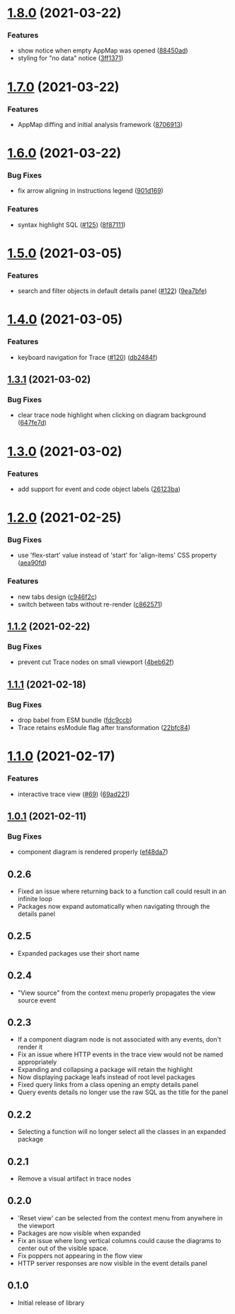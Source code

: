 # [1.8.0](https://github.com/applandinc/appmap-js/compare/v1.7.0...v1.8.0) (2021-03-22)


### Features

* show notice when empty AppMap was opened ([88450ad](https://github.com/applandinc/appmap-js/commit/88450adebe39d33a15eaa7d136a92cab27a34223))
* styling for "no data" notice ([3ff1371](https://github.com/applandinc/appmap-js/commit/3ff13719f7bffabcc35f996a26db4d589822f6ba))

# [1.7.0](https://github.com/applandinc/appmap-js/compare/v1.6.0...v1.7.0) (2021-03-22)


### Features

* AppMap diffing and initial analysis framework ([8706913](https://github.com/applandinc/appmap-js/commit/87069130934e73ecab53db9883b9b90ff2c522ac))

# [1.6.0](https://github.com/applandinc/appmap-js/compare/v1.5.0...v1.6.0) (2021-03-22)


### Bug Fixes

* fix arrow aligning in instructions legend ([901d169](https://github.com/applandinc/appmap-js/commit/901d169f1b49cf688269af7680b137808614cca6))


### Features

* syntax highlight SQL ([#125](https://github.com/applandinc/appmap-js/issues/125)) ([8f87111](https://github.com/applandinc/appmap-js/commit/8f8711156ef536bc935a842e289106dda80dd5b1))

# [1.5.0](https://github.com/applandinc/appmap-js/compare/v1.4.0...v1.5.0) (2021-03-05)


### Features

* search and filter objects in default details panel ([#122](https://github.com/applandinc/appmap-js/issues/122)) ([9ea7bfe](https://github.com/applandinc/appmap-js/commit/9ea7bfee8b57c2fb2b331053507857d675958d0b))

# [1.4.0](https://github.com/applandinc/appmap-js/compare/v1.3.1...v1.4.0) (2021-03-05)


### Features

* keyboard navigation for Trace ([#120](https://github.com/applandinc/appmap-js/issues/120)) ([db2484f](https://github.com/applandinc/appmap-js/commit/db2484ff704a41b81f15f9c5f592a3b878f31a43))

## [1.3.1](https://github.com/applandinc/appmap-js/compare/v1.3.0...v1.3.1) (2021-03-02)


### Bug Fixes

* clear trace node highlight when clicking on diagram background ([647fe7d](https://github.com/applandinc/appmap-js/commit/647fe7de13596f67bd1c8fd1aea23fe5f223d0f6))

# [1.3.0](https://github.com/applandinc/appmap-js/compare/v1.2.0...v1.3.0) (2021-03-02)


### Features

* add support for event and code object labels ([26123ba](https://github.com/applandinc/appmap-js/commit/26123bae7a4924bf606871eb1e6363f28f063b02))

# [1.2.0](https://github.com/applandinc/appmap-js/compare/v1.1.2...v1.2.0) (2021-02-25)


### Bug Fixes

* use 'flex-start' value instead of 'start' for 'align-items' CSS property ([aea90fd](https://github.com/applandinc/appmap-js/commit/aea90fddc7cee12aa7385058c227cb3172742177))


### Features

* new tabs design ([c946f2c](https://github.com/applandinc/appmap-js/commit/c946f2c98d3da400ceb6df6cc4afb24d1be726c0))
* switch between tabs without re-render ([c862571](https://github.com/applandinc/appmap-js/commit/c8625719d1a735dcefb60761378cd0b35988f13f))

## [1.1.2](https://github.com/applandinc/appmap-js/compare/v1.1.1...v1.1.2) (2021-02-22)


### Bug Fixes

* prevent cut Trace nodes on small viewport ([4beb62f](https://github.com/applandinc/appmap-js/commit/4beb62fd51a371f6bf3476f4a9df5451fc52a434))

## [1.1.1](https://github.com/applandinc/appmap-js/compare/v1.1.0...v1.1.1) (2021-02-18)


### Bug Fixes

* drop babel from ESM bundle ([fdc9ccb](https://github.com/applandinc/appmap-js/commit/fdc9ccb6ec2258e17c75a89c82dba304e5611bbb))
* Trace retains esModule flag after transformation ([22bfc84](https://github.com/applandinc/appmap-js/commit/22bfc8446d55e43fc997e6859f82182654bd37d0))

# [1.1.0](https://github.com/applandinc/appmap-js/compare/v1.0.1...v1.1.0) (2021-02-17)


### Features

* interactive trace view ([#69](https://github.com/applandinc/appmap-js/issues/69)) ([69ad221](https://github.com/applandinc/appmap-js/commit/69ad2211d00f4c86a5c7308c6961a7fc17963a3f))

## [1.0.1](https://github.com/applandinc/appmap-js/compare/v1.0.0...v1.0.1) (2021-02-11)

### Bug Fixes

- component diagram is rendered properly
  ([ef48da7](https://github.com/applandinc/appmap-js/commit/ef48da75b0f7752bcde18f10e7c3e7c9eeb4e6c5))

## 0.2.6

- Fixed an issue where returning back to a function call could result in an
  infinite loop
- Packages now expand automatically when navigating through the details panel

## 0.2.5

- Expanded packages use their short name

## 0.2.4

- "View source" from the context menu properly propagates the view source event

## 0.2.3

- If a component diagram node is not associated with any events, don't render it
- Fix an issue where HTTP events in the trace view would not be named
  appropriately
- Expanding and collapsing a package will retain the highlight
- Now displaying package leafs instead of root level packages
- Fixed query links from a class opening an empty details panel
- Query events details no longer use the raw SQL as the title for the panel

## 0.2.2

- Selecting a function will no longer select all the classes in an expanded
  package

## 0.2.1

- Remove a visual artifact in trace nodes

## 0.2.0

- 'Reset view' can be selected from the context menu from anywhere in the
  viewport
- Packages are now visible when expanded
- Fix an issue where long vertical columns could cause the diagrams to center
  out of the visible space.
- Fix poppers not appearing in the flow view
- HTTP server responses are now visible in the event details panel

## 0.1.0

- Initial release of library
